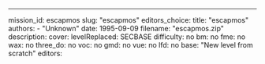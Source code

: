 ---
mission_id: escapmos
slug: "escapmos"
editors_choice:
title: "escapmos"
authors: 
    - "Unknown"
date: 1995-09-09
filename: "escapmos.zip"
description:
cover:
levelReplaced: SECBASE
difficulty: no
bm:	no
fme: no
wax: no
three_do: no
voc: no
gmd: no
vue: no
lfd: no
base: "New level from scratch" 
editors: 
